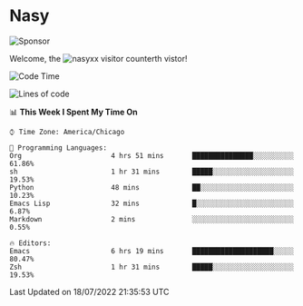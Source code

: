 # Nasy

<!--
<p align="center">
<img height="200" src="https://github-readme-stats.vercel.app/api?username=nasyxx&count_private=true&show_icons=true&theme=dracula&include_all_commits=true"/>
<img height="200" src="https://github-readme-stats.vercel.app/api/top-langs/?username=nasyxx&theme=dracula&hide=html,jupyter+notebook&count_private=true&show_icons=true"/>
</p>

  
----------------
-->

![Sponsor](https://img.shields.io/static/v1.svg?label=Sponsor&message=%E2%9D%A4&logo=GitHub&style=flat&color=pink)
 
Welcome, the ![nasyxx visitor counter](https://count.getloli.com/get/@nasyxx?theme=rule34)th vistor!
 
<!--START_SECTION:waka-->
![Code Time](http://img.shields.io/badge/Code%20Time-2%2C518%20hrs%2040%20mins-blue)

![Lines of code](https://img.shields.io/badge/From%20Hello%20World%20I%27ve%20Written-5%20Million%20lines%20of%20code-blue)

📊 **This Week I Spent My Time On** 

```text
⌚︎ Time Zone: America/Chicago

💬 Programming Languages: 
Org                      4 hrs 51 mins       ███████████████░░░░░░░░░░   61.86% 
sh                       1 hr 31 mins        █████░░░░░░░░░░░░░░░░░░░░   19.53% 
Python                   48 mins             ██░░░░░░░░░░░░░░░░░░░░░░░   10.23% 
Emacs Lisp               32 mins             █░░░░░░░░░░░░░░░░░░░░░░░░   6.87% 
Markdown                 2 mins              ░░░░░░░░░░░░░░░░░░░░░░░░░   0.55%

🔥 Editors: 
Emacs                    6 hrs 19 mins       ████████████████████░░░░░   80.47% 
Zsh                      1 hr 31 mins        █████░░░░░░░░░░░░░░░░░░░░   19.53%

```


 Last Updated on 18/07/2022 21:35:53 UTC
<!--END_SECTION:waka-->

<!-- ![visitors](https://visitor-badge.laobi.icu/badge?page_id=nasyxx.nasyxx) -->
